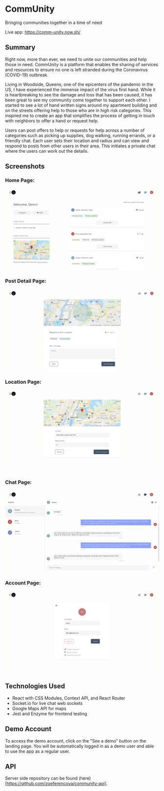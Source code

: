 # CommUnity
Bringing communities together in a time of need

Live app: https://comm-unity.now.sh/

## Summary

Right now, more than ever, we need to unite our communities and help those in need. CommUnity is a platform that enables the sharing of services and resources to ensure no one is left stranded during the Coronavirus (COVID-19) outbreak.

Living in Woodside, Queens, one of the epicenters of the pandemic in the US, I have experienced the immense impact of the virus first hand. While it is heartbreaking to see the damage and loss that has been caused, it has been great to see my community come together to support each other. I started to see a lot of hand written signs around my apartment building and on the streets offering help to those who are in high risk categories. This inspired me to create an app that simplifies the process of getting in touch with neighbors to offer a hand or request help.  

Users can post offers to help or requests for help across a number of categories such as picking up supplies, dog walking, running errands, or a friendly chat. Each user sets their location and radius and can view and respond to posts from other users in their area. This initiates a private chat where the users can work out the details.

## Screenshots

### Home Page:

![Home Page](src/images/home-screenshot.png)

### Post Detail Page:

![Post Detail Page](src/images/post-screenshot.png)

### Location Page:

![Location Page](src/images/location-screenshot.png)

### Chat Page:

![Chat Page](src/images/chat-screenshot.png)

### Account Page:

![Account Page](src/images/account-screenshot.png)

## Technologies Used

* React with CSS Modules, Context API, and React Router
* Socket.io for live chat web sockets
* Google Maps API for maps
* Jest and Enzyme for frontend testing

## Demo Account

To access the demo account, click on the "See a demo" button on the landing page. You will be automatically logged in as a demo user and able to use the app as a regular user.

## API

Server side repository can be found (here)[https://github.com/zoeferencova/community-api].
